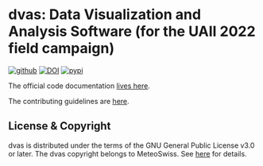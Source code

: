 
# dvas: Data Visualization and Analysis Software (for the UAII 2022 field campaign)

[![github](https://img.shields.io/github/release/MeteoSwiss-MDA/dvas.svg)](https://github.com/MeteoSwiss/dvas/releases)
[![DOI](https://zenodo.org/badge/DOI/10.5281/zenodo.8177528.svg)](https://doi.org/10.5281/zenodo.8177528)
[![pypi](https://img.shields.io/pypi/v/dvas.svg?colorB=<brightgreen>)](https://pypi.python.org/pypi/dvas/)

The official code documentation [lives here](https://meteoswiss.github.io/dvas).

The contributing guidelines are [here](CONTRIBUTING.md).

## License & Copyright
dvas is distributed under the terms of the GNU General Public License v3.0 or later. The dvas copyright belongs to MeteoSwiss. See [here](https://meteoswiss.github.io/dvas/license.html) for details.
